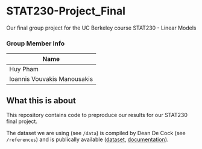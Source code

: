 # STAT230-Project_Final
Our final group project for the UC Berkeley course STAT230 - Linear Models

### Group Member Info

| Name       | 
| ----------- | 
| Huy Pham |  
| Ioannis Vouvakis Manousakis |

## What this is about

This repository contains code to preproduce our results for our STAT230 final project.

The dataset we are using (see `/data`) is compiled by Dean De Cock (see `/references`) and is publically available ([dataset](http://www.amstat.org/v19n3/decock/AmesHousing.txt), [documentation](http://www.amstat.org/v19n3/decock/DataDocumentation.txt)).
